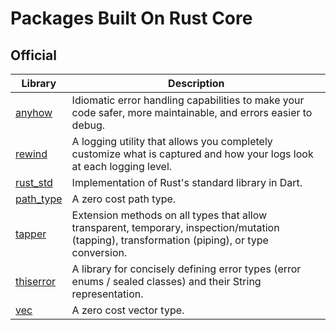 # Packages Built On Rust Core

## Official
| Library | Description |
| ------- | ----------- |
| [anyhow] | Idiomatic error handling capabilities to make your code safer, more maintainable, and errors easier to debug. |
| [rewind] | A logging utility that allows you completely customize what is captured and how your logs look at each logging level.  |
| [rust_std] | Implementation of Rust's standard library in Dart. |
| [path_type] | A zero cost path type.
| [tapper] | Extension methods on all types that allow transparent, temporary, inspection/mutation (tapping), transformation (piping), or type conversion. |
| [thiserror] | A library for concisely defining error types (error enums / sealed classes) and their String representation. |
| [vec] | A zero cost vector type.


[anyhow]: https://pub.dev/packages/anyhow
[thiserror]: https://pub.dev/packages/thiserror
[rewind]: https://pub.dev/packages/rewind
[rust_std]: https://pub.dev/packages/rust_std
[vec]: https://pub.dev/packages/vec
[path_type]: https://pub.dev/packages/path_type
[tapper]: https://pub.dev/packages/tapper